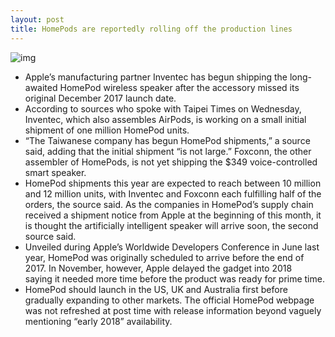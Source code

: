 ```yaml
---
layout: post
title: HomePods are reportedly rolling off the production lines
---
```

![img](http://media.idownloadblog.com/wp-content/uploads/2017/06/HomePod-Waveform.jpg)
* Apple’s manufacturing partner Inventec has begun shipping the long-awaited HomePod wireless speaker after the accessory missed its original December 2017 launch date.
* According to sources who spoke with Taipei Times on Wednesday, Inventec, which also assembles AirPods, is working on a small initial shipment of one million HomePod units.
* “The Taiwanese company has begun HomePod shipments,” a source said, adding that the initial shipment “is not large.” Foxconn, the other assembler of HomePods, is not yet shipping the $349 voice-controlled smart speaker.
* HomePod shipments this year are expected to reach between 10 million and 12 million units, with Inventec and Foxconn each fulfilling half of the orders, the source said. As the companies in HomePod’s supply chain received a shipment notice from Apple at the beginning of this month, it is thought the artificially intelligent speaker will arrive soon, the second source said.
* Unveiled during Apple’s Worldwide Developers Conference in June last year, HomePod was originally scheduled to arrive before the end of 2017. In November, however, Apple delayed the gadget into 2018 saying it needed more time before the product was ready for prime time.
* HomePod should launch in the US, UK and Australia first before gradually expanding to other markets. The official HomePod webpage was not refreshed at post time with release information beyond vaguely mentioning “early 2018” availability.


